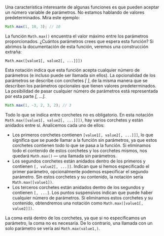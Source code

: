 
Una característica interesante de algunas funciones es que pueden aceptar un número variable de parámetros. No estamos hablando de valores predeterminados. Mira este ejemplo:

```javascript
Math.max(1, 10, 3); // 10
```

La función `Math.max()` encuentra el valor máximo entre los parámetros proporcionados. ¿Cuántos parámetros crees que espera esta función? Si abrimos la documentación de esta función, veremos una construcción extraña:

  ```
  Math.max([value1[, value2[, ...]]])
  ```

  Esta notación indica que esta función acepta cualquier número de parámetros (e incluso puede ser llamada sin ellos). La opcionalidad de los parámetros se describe con corchetes *[ ]*, de la misma manera que se describen los parámetros opcionales que tienen valores predeterminados. La posibilidad de pasar cualquier número de parámetros está representada por esta parte *[, ...]*.

  ```javascript
  Math.max(1, -3, 2, 3, 2); // 3
  ```

  Todo lo que se indica entre corchetes no es obligatorio. En esta notación `Math.max([value1[, value2[, ...]]])`, hay varios corchetes y están anidados entre sí. Analicemos cada uno de ellos:

  * Los primeros corchetes contienen `[value1[, value2[, ...]]]`, lo que significa que se puede llamar a la función sin parámetros, ya que estos corchetes contienen todo lo que se pasa a la función. Si eliminamos todo el contenido de estos corchetes y los corchetes mismos, nos quedará `Math.max()` — una llamada sin parámetros.
  * Los segundos corchetes están anidados dentro de los primeros y contienen `[, value2[, ...]]`. Indican que si hemos especificado el primer parámetro, opcionalmente podemos especificar el segundo parámetro. Sin estos corchetes y su contenido, la notación sería `Math.max([value1])`.
  * Los terceros corchetes están anidados dentro de los segundos y contienen `[, ...]`. Los puntos suspensivos indican que puede haber cualquier número de parámetros. Si eliminamos estos corchetes y su contenido, obtendremos una notación como `Math.max([value1[, value2]])`.

  La coma está dentro de los corchetes, ya que si no especificamos un parámetro, la coma no es necesaria. De lo contrario, una llamada con un solo parámetro se vería así `Math.max(value1,)`.
